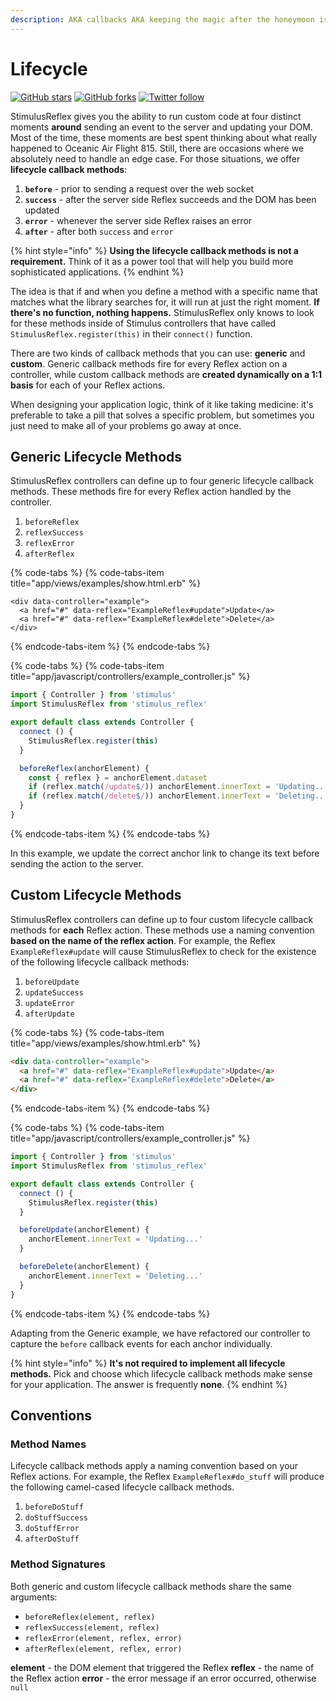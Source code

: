 ```yaml
---
description: AKA callbacks AKA keeping the magic after the honeymoon is over
---
```


# Lifecycle

[![GitHub stars](https://img.shields.io/github/stars/hopsoft/stimulus_reflex?style=social)](https://github.com/hopsoft/stimulus_reflex) [![GitHub forks](https://img.shields.io/github/forks/hopsoft/stimulus_reflex?style=social)](https://github.com/hopsoft/stimulus_reflex) [![Twitter follow](https://img.shields.io/twitter/follow/hopsoft?style=social)](https://twitter.com/hopsoft)

StimulusReflex gives you the ability to run custom code at four distinct moments __around__ sending an event to the server and updating your DOM. Most of the time, these moments are best spent thinking about what really happened to Oceanic Air Flight 815. Still, there are occasions where we absolutely need to handle an edge case. For those situations, we offer **lifecycle callback methods**:

1. **`before`** - prior to sending a request over the web socket
2. **`success`** - after the server side Reflex succeeds and the DOM has been updated
3. **`error`** - whenever the server side Reflex raises an error
4. **`after`** - after both `success` and `error`

{% hint style="info" %}
**Using the lifecycle callback methods is not a requirement.** Think of it as a power tool that will help you build more sophisticated applications.
{% endhint %}

The idea is that if and when you define a method with a specific name that matches what the library searches for, it will run at just the right moment. __If there's no function, nothing happens.__ StimulusReflex only knows to look for these methods inside of Stimulus controllers that have called `StimulusReflex.register(this)` in their `connect()` function.

There are two kinds of callback methods that you can use: **generic** and **custom**. Generic callback methods fire for every Reflex action on a controller, while custom callback methods are __created dynamically on a 1:1 basis__ for each of your Reflex actions.

When designing your application logic, think of it like taking medicine: it's preferable to take a pill that solves a specific problem, but sometimes you just need to make all of your problems go away at once.

## Generic Lifecycle Methods

StimulusReflex controllers can define up to four generic lifecycle callback methods. These methods fire for every Reflex action handled by the controller.

1. `beforeReflex`
2. `reflexSuccess`
3. `reflexError`
4. `afterReflex`

{% code-tabs %}
{% code-tabs-item title="app/views/examples/show.html.erb" %}
```text
<div data-controller="example">
  <a href="#" data-reflex="ExampleReflex#update">Update</a>
  <a href="#" data-reflex="ExampleReflex#delete">Delete</a>
</div>
```
{% endcode-tabs-item %}
{% endcode-tabs %}

{% code-tabs %}
{% code-tabs-item title="app/javascript/controllers/example\_controller.js" %}
```javascript
import { Controller } from 'stimulus'
import StimulusReflex from 'stimulus_reflex'

export default class extends Controller {
  connect () {
    StimulusReflex.register(this)
  }

  beforeReflex(anchorElement) {
    const { reflex } = anchorElement.dataset
    if (reflex.match(/update$/)) anchorElement.innerText = 'Updating...'
    if (reflex.match(/delete$/)) anchorElement.innerText = 'Deleting...'
  }
}
```
{% endcode-tabs-item %}
{% endcode-tabs %}

In this example, we update the correct anchor link to change its text before sending the action to the server.

## Custom Lifecycle Methods

StimulusReflex controllers can define up to four custom lifecycle callback methods for **each** Reflex action. These methods use a naming convention __based on the name of the reflex action__. For example, the Reflex `ExampleReflex#update` will cause StimulusReflex to check for the existence of the following lifecycle callback methods:

1. `beforeUpdate`
2. `updateSuccess`
3. `updateError`
4. `afterUpdate`

{% code-tabs %}
{% code-tabs-item title="app/views/examples/show.html.erb" %}
```html
<div data-controller="example">
  <a href="#" data-reflex="ExampleReflex#update">Update</a>
  <a href="#" data-reflex="ExampleReflex#delete">Delete</a>
</div>
```
{% endcode-tabs-item %}
{% endcode-tabs %}

{% code-tabs %}
{% code-tabs-item title="app/javascript/controllers/example\_controller.js" %}
```javascript
import { Controller } from 'stimulus'
import StimulusReflex from 'stimulus_reflex'

export default class extends Controller {
  connect () {
    StimulusReflex.register(this)
  }

  beforeUpdate(anchorElement) {
    anchorElement.innerText = 'Updating...'
  }

  beforeDelete(anchorElement) {
    anchorElement.innerText = 'Deleting...'
  }
}
```
{% endcode-tabs-item %}
{% endcode-tabs %}

Adapting from the Generic example, we have refactored our controller to capture the `before` callback events for each anchor individually.

{% hint style="info" %}
**It's not required to implement all lifecycle methods.** Pick and choose which lifecycle callback methods make sense for your application. The answer is frequently __none__.
{% endhint %}

## Conventions

### Method Names

Lifecycle callback methods apply a naming convention based on your Reflex actions. For example, the Reflex `ExampleReflex#do_stuff` will produce the following camel-cased lifecycle callback methods.

1. `beforeDoStuff`
2. `doStuffSuccess`
3. `doStuffError`
4. `afterDoStuff`

### Method Signatures

Both generic and custom lifecycle callback methods share the same arguments:

* `beforeReflex(element, reflex)`  
* `reflexSuccess(element, reflex)`
* `reflexError(element, reflex, error)`
* `afterReflex(element, reflex, error)`

**element** - the DOM element that triggered the Reflex
**reflex** - the name of the Reflex action
**error** - the error message if an error occurred, otherwise `null`